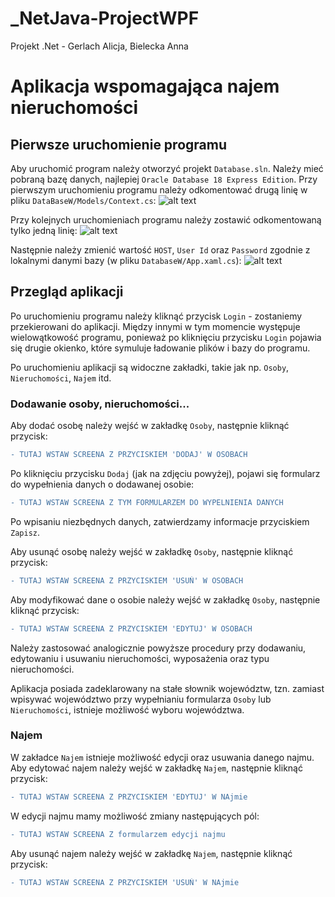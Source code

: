 # _NetJava-ProjectWPF
Projekt .Net - Gerlach Alicja, Bielecka Anna

<h1>Aplikacja wspomagająca najem nieruchomości</h1>

<h2>Pierwsze uruchomienie programu</h2>

Aby uruchomić program należy otworzyć projekt ```Database.sln```. Należy mieć pobraną bazę danych, najlepiej ```Oracle Database 18 Express Edition```. Przy pierwszym uruchomieniu programu należy odkomentować drugą linię w pliku ```DataBaseW/Models/Context.cs```:
![alt text](https://github.com/ABielecka/_NetJava-ProjectWPF/blob/master/screenshots/firstUncomment.PNG)

Przy kolejnych uruchomieniach programu należy zostawić odkomentowaną tylko jedną linię:
![alt text](https://github.com/ABielecka/_NetJava-ProjectWPF/blob/master/screenshots/secondUncomment.PNG)

Następnie należy zmienić wartość ```HOST```, ```User Id``` oraz ```Password``` zgodnie z lokalnymi danymi bazy (w pliku ```DatabaseW/App.xaml.cs```):
![alt text](https://github.com/ABielecka/_NetJava-ProjectWPF/blob/master/screenshots/changeConString.PNG)

<h2>Przegląd aplikacji</h2>

Po uruchomieniu programu należy kliknąć przycisk ```Login``` - zostaniemy przekierowani do aplikacji. Między innymi w tym momencie występuje wielowątkowość programu, ponieważ po kliknięciu przycisku ```Login``` pojawia się drugie okienko, które symuluje ładowanie plików i bazy do programu.

Po uruchomieniu aplikacji są widoczne zakładki, takie jak np. ```Osoby```, ```Nieruchomości```, ```Najem``` itd.

<h3>Dodawanie osoby, nieruchomości...</h3>

Aby dodać osobę należy wejść w zakładkę ```Osoby```, następnie kliknąć przycisk:
```diff
- TUTAJ WSTAW SCREENA Z PRZYCISKIEM 'DODAJ' W OSOBACH
```
Po kliknięciu przycisku ```Dodaj``` (jak na zdjęciu powyżej), pojawi się formularz do wypełnienia danych o dodawanej osobie:
```diff
- TUTAJ WSTAW SCREENA Z TYM FORMULARZEM DO WYPELNIENIA DANYCH
```
Po wpisaniu niezbędnych danych, zatwierdzamy informacje przyciskiem ```Zapisz```.

Aby usunąć osobę należy wejść w zakładkę ```Osoby```, następnie kliknąć przycisk: 
```diff
- TUTAJ WSTAW SCREENA Z PRZYCISKIEM 'USUŃ' W OSOBACH
```
Aby modyfikować dane o osobie należy wejść w zakładkę ```Osoby```, następnie kliknąć przycisk:
```diff
- TUTAJ WSTAW SCREENA Z PRZYCISKIEM 'EDYTUJ' W OSOBACH
```
Należy zastosować analogicznie powyższe procedury przy dodawaniu, edytowaniu i usuwaniu nieruchomości, wyposażenia oraz typu nieruchomości.

Aplikacja posiada zadeklarowany na stałe słownik województw, tzn. zamiast wpisywać województwo przy wypełnianiu formularza ```Osoby``` lub ```Nieruchomości```, istnieje możliwość wyboru województwa.

<h3>Najem</h3>

W zakładce ```Najem``` istnieje możliwość edycji oraz usuwania danego najmu.
Aby edytować najem należy wejść w zakładkę ```Najem```, następnie kliknąć przycisk:
```diff
- TUTAJ WSTAW SCREENA Z PRZYCISKIEM 'EDYTUJ' W NAjmie
```
W edycji najmu mamy możliwość zmiany następujących pól:
```diff
- TUTAJ WSTAW SCREENA Z formularzem edycji najmu
```
Aby usunąć najem należy wejść w zakładkę ```Najem```, następnie kliknąć przycisk:
```diff
- TUTAJ WSTAW SCREENA Z PRZYCISKIEM 'USUŃ' W NAjmie
```
